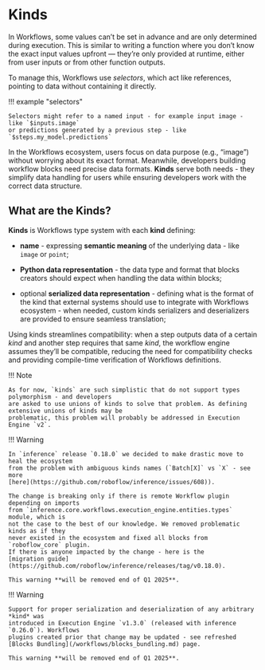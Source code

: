 # Kinds

In Workflows, some values can’t be set in advance and are only determined during execution. 
This is similar to writing a function where you don’t know the exact input values upfront — they’re only 
provided at runtime, either from user inputs or from other function outputs. 

To manage this, Workflows use *selectors*, which act like references, pointing to data without containing it directly. 

!!! example "selectors"

    Selectors might refer to a named input - for example input image - like `$inputs.image` 
    or predictions generated by a previous step - like `$steps.my_model.predictions`

In the Workflows ecosystem, users focus on data purpose (e.g., “image”) without worrying about its exact format. 
Meanwhile, developers building workflow blocks need precise data formats. **Kinds** serve both needs -
they simplify data handling for users while ensuring developers work with the correct data structure.


## What are the **Kinds**?

**Kinds** is Workflows type system with each **kind** defining:

* **name** - expressing **semantic meaning** of the underlying data - like `image` or `point`;

* **Python data representation** - the data type and format that blocks creators should expect when handling 
the data within blocks;

* optional **serialized data representation** - defining what is the format of the kind that 
external systems should use to integrate with Workflows ecosystem - when needed, custom kinds serializers
and deserializers are provided to ensure seamless translation; 

Using kinds streamlines compatibility: when a step outputs data of a certain *kind* and another step requires that 
same *kind*, the workflow engine assumes they’ll be compatible, reducing the need for compatibility checks and 
providing compile-time verification of Workflows definitions.


!!! Note

    As for now, `kinds` are such simplistic that do not support types polymorphism - and developers
    are asked to use unions of kinds to solve that problem. As defining extensive unions of kinds may be 
    problematic, this problem will probably be addressed in Execution Engine `v2`.

!!! Warning

    In `inference` release `0.18.0` we decided to make drastic move to heal the ecosystem 
    from the problem with ambiguous kinds names (`Batch[X]` vs `X` - see more 
    [here](https://github.com/roboflow/inference/issues/608)). 

    The change is breaking only if there is remote Workflow plugin depending on imports
    from `inference.core.workflows.execution_engine.entities.types` module, which is
    not the case to the best of our knowledge. We removed problematic kinds as if they
    never existed in the ecosystem and fixed all blocks from `roboflow_core` plugin.
    If there is anyone impacted by the change - here is the 
    [migration guide](https://github.com/roboflow/inference/releases/tag/v0.18.0).

    This warning **will be removed end of Q1 2025**.
 

!!! Warning

    Support for proper serialization and deserialization of any arbitrary *kind* was 
    introduced in Execution Engine `v1.3.0` (released with inference `0.26.0`). Workflows
    plugins created prior that change may be updated - see refreshed 
    [Blocks Bundling](/workflows/blocks_bundling.md) page.

    This warning **will be removed end of Q1 2025**.

